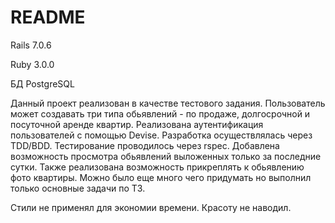 # README
Rails 7.0.6

Ruby 3.0.0

БД PostgreSQL

Данный проект реализован в качестве тестового задания. Пользователь может создавать три типа обьявлений - по продаже, долгосрочной и посуточной аренде квартир. Реализована аутентификация пользователей с помощью Devise. Разработка осуществлялась через TDD/BDD. Тестирование проводилось через rspec. Добавлена возможность просмотра обьявлений выложенных только за последние сутки. Также реализована возможность прикреплять к обьявлению фото квартиры. Можно было еще много чего придумать но выполнил только основные задачи по ТЗ.

Стили не применял для экономии времени. Красоту не наводил. 
